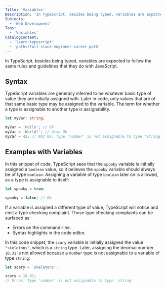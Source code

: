 ```yaml
---
Title: 'Variables'
Description: 'In TypeScript, besides being typed, variables are expected to follow the same rules and guidelines that they do with JavaScript.'
Subjects:
  - 'Web Development'
Tags:
  - 'Variables'
CatalogContent:
  - 'learn-typescript'
  - 'paths/full-stack-engineer-career-path'
---
```


In TypeScript, besides being typed, variables are expected to follow the same rules and guidelines that they do with JavaScript.

## Syntax

TypeScript variables are generally inferred to be whatever basic type of value they are initially assigned with. Later in code, only values that are of that same basic type may be assigned to the variable. The term for whether a type is assignable to another type is assignability.

```ts
let myVar: string;

myVar = 'Hello'; // Ok
myVar = 'World!'; // Also Ok
myVar = 42; // Not Ok: Type 'number' is not assignable to type 'string'.
```

## Examples with Variables

In this snippet of code, TypeScript sees that the `spooky` variable is initially assigned a `boolean` value, so it believes the `spooky` variable should always be of type `boolean`. Assigning a variable of type `boolean` later on is allowed, as a type is assignable to itself:

```ts
let spooky = true;

spooky = false; // Ok
```

If a variable is assigned a different type of value, TypeScript will notice and emit a type checking complaint. Those type checking complaints can be surfaced as:

- Errors on the command-line.
- Syntax highlights in the code editor.

In this code snippet, the `scary` variable is initially assigned the value `"skeletons"`, which is a `string` type. Later, assigning the decimal number `10.31` is not allowed because a `number` type is not assignable to a variable of type `string`:

```ts
let scary = 'skeletons';

scary = 10.31;
// Error: Type 'number' is not assignable to type 'string'
```
